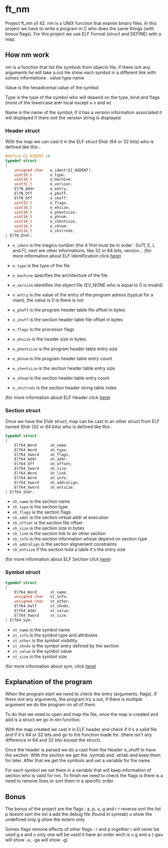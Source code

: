 # ft_nm
Project ft_nm of 42.
nm is a UNIX function that examin binary files.
In this project we have to write a program in C who does the same things (with bonus flags).
For this project we use ELF Format (struct and DEFINE) with a map.

## How nm work

nm is a function that list the symbols from objects file, if there isnt any arguments he will take a.out
He show each symbol in a different link with somes informations :
value type name

Value is the hexadicemal value of the symbol

Type is the type of the symbol who will depend on the type, bind and flags (most of the lowercase arer local except u v and w)

Name is the name of the symbol, if it has a version information associated it will displayed if there isnt the version string is displayed

### Header struct
With the map we can cast it in the ELF struct Ehdr (64 or 32 bits) who is defined like this :

```c
#define EI_NIDENT 16
typedef struct
{
	unsigned char	e_ident[EI_NIDENT];
	uint16_t		e_type;
	uint16_t		e_machine;
	uint32_t		e_version;
	ElfN_Addr		e_entry;
	ElfN_Off		e_phoff;
	ElfN_Off		e_shoff;
	uint32_t		e_flags;
	uint16_t		e_ehsize;
	uint16_t		e_phentsize;
	uint16_t		e_phnum;
	uint16_t		e_shentsize;
	uint16_t		e_shnum;
	uint16_t		e_shstrndx;
} ElfN_Ehdr;
```

- `e_ident` is the magics number (the 4 first must be in order : 0x7f, E, L and F), next are other informations, like 32 or 64 bits, version...
(for more information about ELF Identification click [here](https://docs.oracle.com/cd/E19683-01/816-1386/6m7qcoblj/index.html#chapter6-35342))

- `e_type` is the type of the file

- `e_machine` specifies the architecture of the file

- `e_version` identifies the object file (EV_NONE who is equal to 0 is invalid)

- `e_entry` is the value of the entry of the program adress (typical for a main), the value is 0 is there is not

- `e_phoff` is the program header table file offset in bytes

- `e_shoff` is the section header table file offset in bytes

- `e_flags` is the processor flags

- `e_ehsize` is the header size in bytes

- `e_phentsize` is the program header table entry size

- `e_phnum` is the program header table entry count

- `e_shentsize` is the section header table entry size

- `e_shnum` is the section header table entry count

- `e_shstrndx` is the section header string table index

(for more information about ELF Header click [here](https://docs.oracle.com/cd/E19683-01/816-1386/chapter6-43405/index.html))

### Section struct

Once we have the Ehdr struct, map can be cast in an other struct from ELF named Shdr (32 or 64 bits) who is defined like this :

```c
typedef struct
{
	Elf64_Word		sh_name;
	Elf64_Word		sh_type;
	Elf64_Xword		sh_flags;
	Elf64_Addr		sh_addr;
	Elf64_Off		sh_offset;
	Elf64_Xword		sh_size;
	Elf64_Word		sh_link;
	Elf64_Word		sh_info;
	Elf64_Xword		sh_addralign;
	Elf64_Xword		sh_entsize;
} Elf64_Shdr;

```
- `sh_name` is the section name
- `sh_type` is the section type
- `sh_flags` is the section flags
- `sh_addr` is the section virtual addr at execution
- `sh_offset` is the section file offset
- `sh_size` is the section size in bytes
- `sh_link` is the section link to an other section
- `sh_info` is the section information whose depend on section type
- `sh_addralign` is the section alignement constraints
- `sh_entsize` if the section hold a table it's the entry size

(for more information about ELF Section click [here](https://docs.oracle.com/cd/E19683-01/816-1386/chapter6-94076/index.html))

### Symbol struct

```c
typedef struct
{
	Elf64_Word		st_name;
	unsigned char	st_info;
	unsigned char	st_other;
	Elf64_Half		st_shndx;
	Elf64_Addr		st_value;
	Elf64_Xword		st_size;
} Elf64_Sym;
```

- `st_name` is the symbol name
- `st_info` is the symbol type and attributes
- `st_other` is the symbol visibility
- `st_shndx` is the symbol entry defined by the section
- `st_value` is the symbol value
- `st_size` is the symbol size

(for more information about sym, click [here](https://docs.oracle.com/cd/E19683-01/816-1386/6m7qcoblj/index.html#chapter6-79797))

## Explanation of the program

When the program start we need to check the entry (arguments, flags).
If there isnt any arguments, the program try a.out, if there is multiple argument we do the program on all of them.

To do that we need to open and map the file, once the map is created and add is a struct we go in nm function.

With the map created we cast it in ELF header and check if it's a valid file and if it's 64 or 32 bits and go to the function made for.
(there isn't any difference in 64 and 32 bits except the struct).

Once the header is parsed we do a cast from the Header e_shoff to have the section.
With the section we get the .symtab and .strtab and keep them for later.
After that we get the symbols and set a variable for the name.

For each symbol we set them in a variable that will keep information of section who is valid for nm.
To finish we need to check the flags is there is a need to remove lines or sort them in a specific order

## Bonus

The bonus of the project are the flags : a, p, u, g and r
r reverse sort the list
p doesnt sort the list
a add the debug file (found in symtab)
u show the undefined only
g show the extern only

Somes flags remove effects of other flags :
r and p together r will never be used
g a and u only one will be used it have an order wich is u g and a (-gau will show -u, -ga will show -g)
